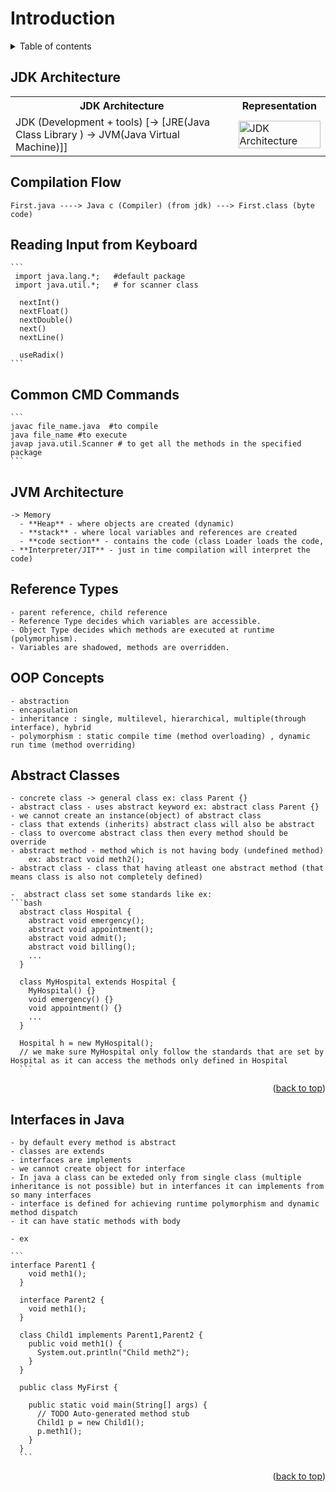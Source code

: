 <div id="top"></div>

# Introduction

<details>

<summary>Table of contents</summary>

- [JDK Architecture](#jdk-structure)
- [Compilation Flow](#compilation-flow)
- [Reading Input from Keyboard](#reading-input-from-keyboard)
- [Common CMD Commands](#common-cmd-commands)
- [JVM Architecture](#jvm-architecture)
- [Reference Types](#reference-types)
- [OOP Concepts](#oops-concepts)
- [Abstract Classes](#abstract-classes)
- [Interfaces in Java](#interfaces-in-java)

</details>

## JDK Architecture

<table>
    <tr>
        <th>JDK Architecture</th>
        <th>Representation</th>
    </tr>
    <tr>
        <td>
            JDK (Development + tools) [-> [JRE(Java Class Library ) -> JVM(Java Virtual Machine)]]
        </td>
        <td>
            <img src="https://github.com/user-attachments/assets/78b59b0f-cfae-4454-a918-79c50274472a" width="100%" title="JDK Architecture"/>
        </td>
    </tr>
</table>

## Compilation Flow

    First.java ----> Java c (Compiler) (from jdk) ---> First.class (byte code)


## Reading Input from Keyboard
    ```
     import java.lang.*;   #default package
     import java.util.*;   # for scanner class

      nextInt()
      nextFloat()
      nextDouble()
      next()
      nextLine()

      useRadix()
    ```

## Common CMD Commands

    ```
    javac file_name.java  #to compile
    java file_name #to execute
    javap java.util.Scanner # to get all the methods in the specified package
    ```

## JVM Architecture

    -> Memory
      - **Heap** - where objects are created (dynamic)
      - **stack** - where local variables and references are created
      - **code section** - contains the code (class Loader loads the code, - **Interpreter/JIT** - just in time compilation will interpret the code)

## Reference Types

    - parent reference, child reference
    - Reference Type decides which variables are accessible.
    - Object Type decides which methods are executed at runtime (polymorphism).
    - Variables are shadowed, methods are overridden.

## OOP Concepts

    - abstraction
    - encapsulation
    - inheritance : single, multilevel, hierarchical, multiple(through interface), hybrid
    - polymorphism : static compile time (method overloading) , dynamic run time (method overriding)

## Abstract Classes

    - concrete class -> general class ex: class Parent {}
    - abstract class - uses abstract keyword ex: abstract class Parent {}
    - we cannot create an instance(object) of abstract class
    - class that extends (inherits) abstract class will also be abstract 
    - class to overcome abstract class then every method should be override
    - abstract method - method which is not having body (undefined method)
        ex: abstract void meth2();
    - abstract class - class that having atleast one abstract method (that means class is also not completely defined)

    -  abstract class set some standards like ex:
    ```bash
      abstract class Hospital {
        abstract void emergency();
        abstract void appointment();
        abstract void admit();
        abstract void billing();
        ...
      } 

      class MyHospital extends Hospital {
        MyHospital() {}
        void emergency() {}
        void appointment() {}
        ...
      }

      Hospital h = new MyHospital();
      // we make sure MyHospital only follow the standards that are set by Hospital as it can access the methods only defined in Hospital
      ```

<p align="right">(<a href="#top">back to top</a>)</p>

## Interfaces in Java

    - by default every method is abstract 
    - classes are extends
    - interfaces are implements
    - we cannot create object for interface
    - In java a class can be exteded only from single class (multiple inheritance is not possible) but in interfances it can implements from so many interfaces
    - interface is defined for achieving runtime polymorphism and dynamic method dispatch
    - it can have static methods with body

    - ex
    
    ```
    interface Parent1 {
        void meth1();
      }

      interface Parent2 {
        void meth1();
      }
        
      class Child1 implements Parent1,Parent2 {
        public void meth1() {
          System.out.println("Child meth2");
        } 
      }

      public class MyFirst {

        public static void main(String[] args) {
          // TODO Auto-generated method stub
          Child1 p = new Child1();
          p.meth1();
        }
      }
      ```

<p align="right">(<a href="#top">back to top</a>)</p>


